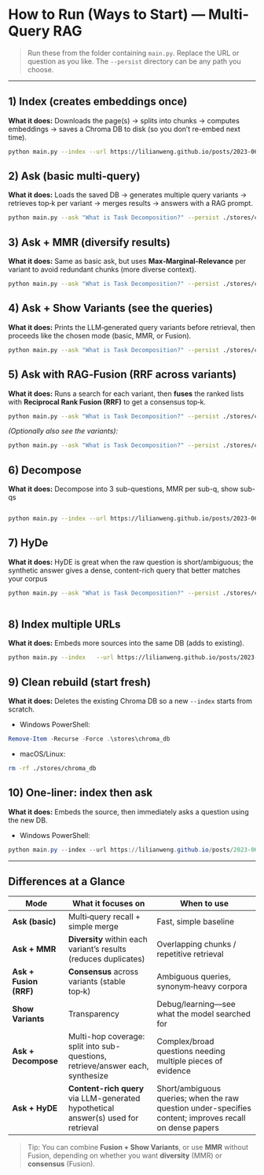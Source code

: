 # How to Run (Ways to Start) — Multi-Query RAG

> Run these from the folder containing `main.py`. Replace the URL or question as you like. The `--persist` directory can be any path you choose.

---

## 1) Index (creates embeddings once)

**What it does:** Downloads the page(s) → splits into chunks → computes embeddings → saves a Chroma DB to disk (so you don’t re-embed next time).

```bash
python main.py --index --url https://lilianweng.github.io/posts/2023-06-23-agent/ --persist ./stores/chroma_db
```

## 2) Ask (basic multi‑query)

**What it does:** Loads the saved DB → generates multiple query variants → retrieves top‑k per variant → merges results → answers with a RAG prompt.

```bash
python main.py --ask "What is Task Decomposition?" --persist ./stores/chroma_db
```

## 3) Ask + MMR (diversify results)

**What it does:** Same as basic ask, but uses **Max‑Marginal‑Relevance** per variant to avoid redundant chunks (more diverse context).

```bash
python main.py --ask "What is Task Decomposition?" --persist ./stores/chroma_db --mmr
```

## 4) Ask + Show Variants (see the queries)

**What it does:** Prints the LLM‑generated query variants before retrieval, then proceeds like the chosen mode (basic, MMR, or Fusion).

```bash
python main.py --ask "What is Task Decomposition?" --persist ./stores/chroma_db --show-variants
```

## 5) Ask with **RAG‑Fusion** (RRF across variants)

**What it does:** Runs a search for each variant, then **fuses** the ranked lists with **Reciprocal Rank Fusion (RRF)** to get a consensus top‑k.

```bash
python main.py --ask "What is Task Decomposition?" --persist ./stores/chroma_db --fusion
```

_(Optionally also see the variants):_

```bash
python main.py --ask "What is Task Decomposition?" --persist ./stores/chroma_db --fusion --show-variants
```

## 6) Decompose

**What it does:** Decompose into 3 sub-questions, MMR per sub-q, show sub-qs

```bash

python main.py --index --url https://lilianweng.github.io/posts/2023-06-23-agent/ --url https://arxiv.org/abs/2210.03629 --url https://arxiv.org/abs/2305.10601 --url https://arxiv.org/abs/2305.04091 --persist ./stores/chroma_db --ask "Explain how agents plan tasks across multiple steps" --decompose --subqs 3 --mmr --show-subqs --show-subanswers


```

## 7) HyDe

**What it does:** HyDE is great when the raw question is short/ambiguous; the synthetic answer gives a dense, content-rich query that better matches your corpus

```bash
python main.py --ask "What is Task Decomposition?" --persist ./stores/chroma_db --hyde --hyde-n 1 --show-hyde



```

## 8) Index multiple URLs

**What it does:** Embeds more sources into the same DB (adds to existing).

```bash
python main.py --index   --url https://lilianweng.github.io/posts/2023-06-23-agent/   --url https://lilianweng.github.io/posts/2023-03-15-prompt-engineering/   --persist ./stores/chroma_db
```

## 9) Clean rebuild (start fresh)

**What it does:** Deletes the existing Chroma DB so a new `--index` starts from scratch.

- Windows PowerShell:

```powershell
Remove-Item -Recurse -Force .\stores\chroma_db
```

- macOS/Linux:

```bash
rm -rf ./stores/chroma_db
```

## 10) One‑liner: index then ask

**What it does:** Embeds the source, then immediately asks a question using the new DB.

- Windows PowerShell:

```powershell
python main.py --index --url https://lilianweng.github.io/posts/2023-06-23-agent/ --persist ./stores/chroma_db; python main.py --ask "What is Task Decomposition?" --persist ./stores/chroma_db --mmr
```

---

## Differences at a Glance

| Mode                   | What it focuses on                                                                 | When to use                                                                                             |
| ---------------------- | ---------------------------------------------------------------------------------- | ------------------------------------------------------------------------------------------------------- |
| **Ask (basic)**        | Multi‑query recall + simple merge                                                  | Fast, simple baseline                                                                                   |
| **Ask + MMR**          | **Diversity** within each variant’s results (reduces duplicates)                   | Overlapping chunks / repetitive retrieval                                                               |
| **Ask + Fusion (RRF)** | **Consensus** across variants (stable top‑k)                                       | Ambiguous queries, synonym‑heavy corpora                                                                |
| **Show Variants**      | Transparency                                                                       | Debug/learning—see what the model searched for                                                          |
| **Ask + Decompose**    | Multi-hop coverage: split into sub-questions, retrieve/answer each, synthesize     | Complex/broad questions needing multiple pieces of evidence                                             |
| **Ask + HyDE**         | **Content-rich query** via LLM-generated hypothetical answer(s) used for retrieval | Short/ambiguous queries; when the raw question under-specifies content; improves recall on dense papers |

> Tip: You can combine **Fusion + Show Variants**, or use **MMR** without Fusion, depending on whether you want **diversity** (MMR) or **consensus** (Fusion).
